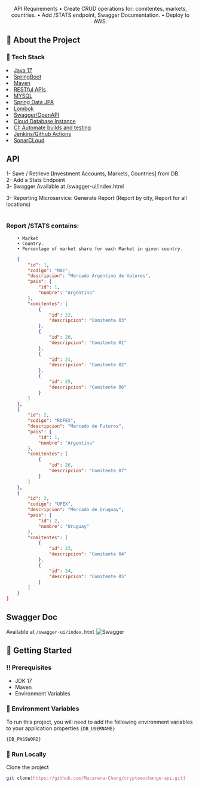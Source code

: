 <div align='center'>

 

<p>API Requirements 
• Create CRUD operations for: comitentes, markets, countries.
• Add /STATS endpoint, Swagger Documentation.
• Deploy to AWS.


</div>


 
## :star2: About the Project
### :space_invader: Tech Stack
<li><a href="">Java 17</a></li>
<li><a href="">SpringBoot</a></li>
<li><a href="">Maven</a></li>
<li><a href="">RESTful APIs</a></li>
<li><a href="">MYSQL</a></li>
<li><a href="">Spring Data JPA</a></li>
<li><a href="">Lombok</a></li>
<li><a href="">Swagger/OpenAPI</a></li>
</ul> </details>

 
<li><a href="">Cloud Database Instance</a></li>
</ul> </details>
<li><a href="">CI: Automate builds and testing</a></li>
<li><a href="">Jenkins/Github Actions</a></li>
<li><a href="">SonarCLoud</a></li>
</ul> </details>

## API
1- Save / Retrieve [Investment Accounts, Markets, Countries]  from DB. <br> 
2- Add a Stats Endpoint <br>
3- Swagger Available at /swagger-ui/index.html <br>

3- Reporting Microservice: Generate Report (Report by city, Report for all locations) <br>  <br>

### Report /STATS contains:
        • Market
        • Country. 
        • Percentage of market share for each Market in given country. 
 
```JSON [
    {
        "id": 1,
        "codigo": "MAE",
        "descripcion": "Mercado Argentino de Valores",
        "pais": {
            "id": 1,
            "nombre": "Argentina"
        },
        "comitentes": [
            {
                "id": 22,
                "descripcion": "Comitente 03"
            },
            {
                "id": 20,
                "descripcion": "Comitente 01"
            },
            {
                "id": 21,
                "descripcion": "Comitente 02"
            },
            {
                "id": 25,
                "descripcion": "Comitente 06"
            }
        ]
    },
    {
        "id": 2,
        "codigo": "ROFEX",
        "descripcion": "Mercado de Futuros",
        "pais": {
            "id": 1,
            "nombre": "Argentina"
        },
        "comitentes": [
            {
                "id": 26,
                "descripcion": "Comitente 07"
            }
        ]
    },
    {
        "id": 3,
        "codigo": "UFEX",
        "descripcion": "Mercado de Uruguay",
        "pais": {
            "id": 2,
            "nombre": "Uruguay"
        },
        "comitentes": [
            {
                "id": 23,
                "descripcion": "Comitente 04"
            },
            {
                "id": 24,
                "descripcion": "Comitente 05"
            }
        ]
    }
]
```

## Swagger Doc
Available at ```/swagger-ui/index.html```
![Swagger](https://i.imgur.com/tC8xvOf.png)

## :toolbox: Getting Started

### :bangbang: Prerequisites

- JDK 17
- Maven
- Environment Variables


 
### :key: Environment Variables
To run this project, you will need to add the following environment variables to your application properties
`{DB_USERNAME}`

`{DB_PASSWORD}`

### :running: Run Locally

Clone the project

```bash
git clone[https://github.com/Macarena-Chang/cryptoexchange-api.git]
```
